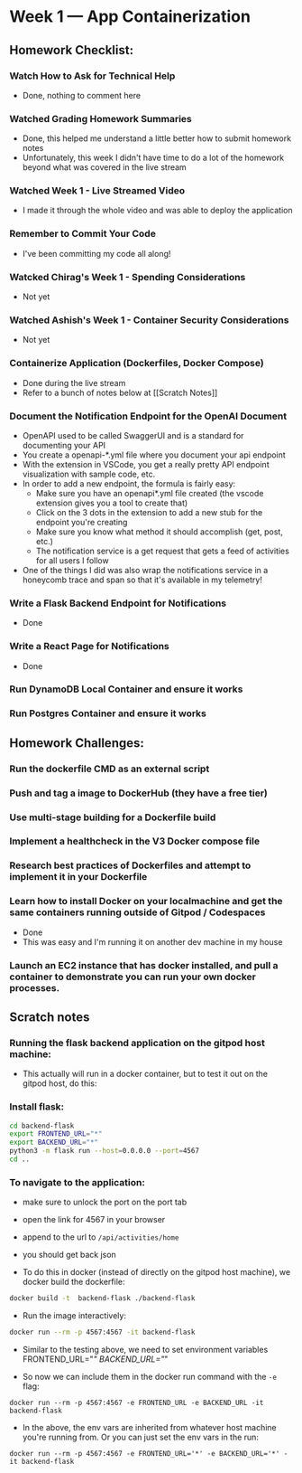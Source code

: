 # Week 1 — App Containerization

## Homework Checklist:
### Watch How to Ask for Technical Help
- Done, nothing to comment here

### Watched Grading Homework Summaries
- Done, this helped me understand a little better how to submit homework notes
- Unfortunately, this week I didn't have time to do a lot of the homework beyond what was covered in the live stream

### Watched Week 1 - Live Streamed Video
- I made it through the whole video and was able to deploy the application

### Remember to Commit Your Code
- I've been committing my code all along!

### Watcked Chirag's Week 1 - Spending Considerations
- Not yet

### Watched Ashish's Week 1 - Container Security Considerations
- Not yet

### Containerize Application (Dockerfiles, Docker Compose)
- Done during the live stream
- Refer to a bunch of notes below at [[Scratch Notes]]

### Document the Notification Endpoint for the OpenAI Document
- OpenAPI used to be called SwaggerUI and is a standard for documenting your API
- You create a openapi-*.yml file where you document your api endpoint
- With the extension in VSCode, you get a really pretty API endpoint visualization with sample code, etc.
- In order to add a new endpoint, the formula is fairly easy:
    - Make sure you have an openapi*.yml file created (the vscode extension gives you a tool to create that)
    - Click on the 3 dots in the extension to add a new stub for the endpoint you're creating
    - Make sure you know what method it should accomplish (get, post, etc.)
    - The notification service is a get request that gets a feed of activities for all users I follow
- One of the things I did was also wrap the notifications service in a honeycomb trace and span so that it's available in my telemetry!

### Write a Flask Backend Endpoint for Notifications
- Done

### Write a React Page for Notifications
- Done

### Run DynamoDB Local Container and ensure it works
### Run Postgres Container and ensure it works

## Homework Challenges:
### Run the dockerfile CMD as an external script
### Push and tag a image to DockerHub (they have a free tier)
### Use multi-stage building for a Dockerfile build
### Implement a healthcheck in the V3 Docker compose file
### Research best practices of Dockerfiles and attempt to implement it in your Dockerfile
### Learn how to install Docker on your localmachine and get the same containers running outside of Gitpod / Codespaces
- Done
- This was easy and I'm running it on another dev machine in my house

### Launch an EC2 instance that has docker installed, and pull a container to demonstrate you can run your own docker processes. 



## Scratch notes
### Running the flask backend application on the gitpod host machine:

- This actually will run in a docker container, but to test it out on the gitpod host, do this:

### Install flask:

```sh
cd backend-flask
export FRONTEND_URL="*"
export BACKEND_URL="*"
python3 -m flask run --host=0.0.0.0 --port=4567
cd ..
```

### To navigate to the application:
- make sure to unlock the port on the port tab
- open the link for 4567 in your browser
- append to the url to `/api/activities/home`
- you should get back json

- To do this in docker (instead of directly on the gitpod host machine), we docker build the dockerfile:
```sh
docker build -t  backend-flask ./backend-flask
```

- Run the image interactively:
```sh
docker run --rm -p 4567:4567 -it backend-flask
```

- Similar to the testing above, we need to set environment variables
FRONTEND_URL="*"
BACKEND_URL="*"

- So now we can include them in the docker run command with the `-e` flag:
```docker
docker run --rm -p 4567:4567 -e FRONTEND_URL -e BACKEND_URL -it backend-flask
```
- In the above, the env vars are inherited from whatever host machine you're running from. Or you can just set the env vars in the run:
```docker
docker run --rm -p 4567:4567 -e FRONTEND_URL='*' -e BACKEND_URL='*' -it backend-flask
```